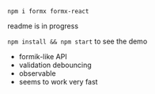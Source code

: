 ```
npm i formx formx-react
```

readme is in progress

`npm install && npm start` to see the demo

- formik-like API
- validation debouncing
- observable
- seems to work very fast
